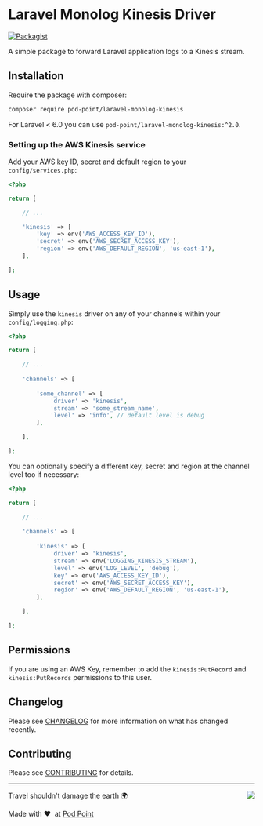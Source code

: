 # Laravel Monolog Kinesis Driver

[![Packagist](https://img.shields.io/packagist/v/Pod-Point/laravel-monolog-kinesis.svg)](https://packagist.org/packages/pod-point/laravel-monolog-kinesis)

A simple package to forward Laravel application logs to a Kinesis stream.

## Installation

Require the package with composer:

```bash
composer require pod-point/laravel-monolog-kinesis
```

For Laravel < 6.0 you can use `pod-point/laravel-monolog-kinesis:^2.0`.

### Setting up the AWS Kinesis service

Add your AWS key ID, secret and default region to your `config/services.php`:

```php
<?php

return [

    // ...

    'kinesis' => [
        'key' => env('AWS_ACCESS_KEY_ID'),
        'secret' => env('AWS_SECRET_ACCESS_KEY'),
        'region' => env('AWS_DEFAULT_REGION', 'us-east-1'),
    ],

];
```

## Usage

Simply use the `kinesis` driver on any of your channels within your `config/logging.php`:

```php
<?php

return [

    // ...
    
    'channels' => [
    
        'some_channel' => [
            'driver' => 'kinesis',
            'stream' => 'some_stream_name',
            'level' => 'info', // default level is debug
        ],

    ],

];
```

You can optionally specify a different key, secret and region at the channel level too if necessary:

```php
<?php

return [

    // ...
    
    'channels' => [
    
        'kinesis' => [
            'driver' => 'kinesis',
            'stream' => env('LOGGING_KINESIS_STREAM'),
            'level' => env('LOG_LEVEL', 'debug'),
            'key' => env('AWS_ACCESS_KEY_ID'),
            'secret' => env('AWS_SECRET_ACCESS_KEY'),
            'region' => env('AWS_DEFAULT_REGION', 'us-east-1'),
        ],

    ],

];
```


## Permissions

If you are using an AWS Key, remember to add the `kinesis:PutRecord` and `kinesis:PutRecords` permissions to this user.

## Changelog

Please see [CHANGELOG](CHANGELOG.md) for more information on what has changed recently.

## Contributing

Please see [CONTRIBUTING](CONTRIBUTING.md) for details.

---

<img src="https://d3h256n3bzippp.cloudfront.net/pod-point-logo.svg" align="right" />

Travel shouldn't damage the earth 🌍

Made with ❤️&nbsp;&nbsp;at [Pod Point](https://pod-point.com)
